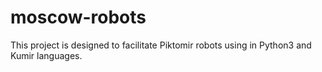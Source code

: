 # moscow-robots

This project is designed to facilitate Piktomir robots using in Python3 and Kumir languages.
